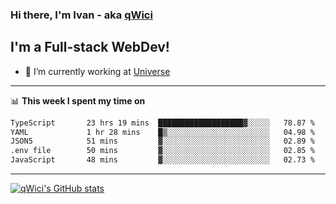 ### Hi there, I'm Ivan - aka [qWici][website]

## I'm a Full-stack WebDev!
- 🔭 I’m currently working at [Universe][universe]

---

📊 **This week I spent my time on**
<!--START_SECTION:waka-->

```txt
TypeScript       23 hrs 19 mins  ███████████████████▓░░░░░   78.87 %
YAML             1 hr 28 mins    █▒░░░░░░░░░░░░░░░░░░░░░░░   04.98 %
JSON5            51 mins         ▓░░░░░░░░░░░░░░░░░░░░░░░░   02.89 %
.env file        50 mins         ▓░░░░░░░░░░░░░░░░░░░░░░░░   02.85 %
JavaScript       48 mins         ▓░░░░░░░░░░░░░░░░░░░░░░░░   02.73 %
```

<!--END_SECTION:waka-->

---

[![qWici's GitHub stats](https://github-readme-stats.vercel.app/api?username=qWici)](https://github.com/qWici/github-readme-stats)

[website]: https://devkucher.com
[twitter]: https://twitter.com/KucherDev
[linkedin]: https://www.linkedin.com/in/ivankucher
[universe]: https://universeapps.limited

